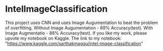 # IntelImageClassification
This project uses CNN and uses Image Augumentation to beat the problem of overfitting.
Without Image Augumentation - 69% Accuracy(test).
With Image Augmentatio - 88% Accuracy(test).
If you like my work, please upvote my notebook on Kaggle.
The link to my notebook: "https://www.kaggle.com/sarthakmaggu/intel-image-classification" 
